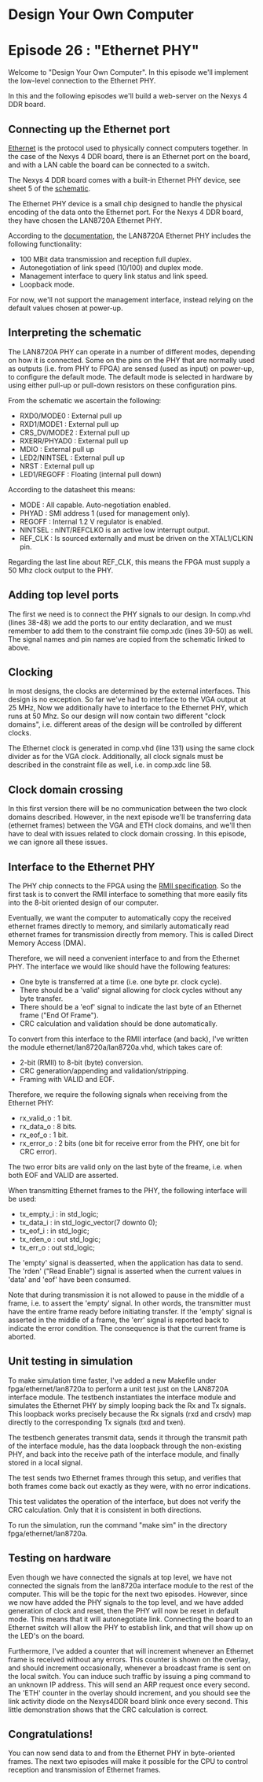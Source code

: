 # Design Your Own Computer
# Episode 26 : "Ethernet PHY"
 
Welcome to "Design Your Own Computer".  In this episode we'll implement
the low-level connection to the Ethernet PHY.

In this and the following episodes we'll build a web-server on the Nexys 4 DDR
board.

## Connecting up the Ethernet port

[Ethernet](https://en.wikipedia.org/wiki/Ethernet) is the protocol used to
physically connect computers together.  In the case of the Nexys 4 DDR board,
there is an Ethernet port on the board, and with a LAN cable the board can be
connected to a switch.

The Nexys 4 DDR board comes with a built-in Ethernet PHY device, see sheet 5
of the
[schematic](https://reference.digilentinc.com/_media/reference/programmable-logic/nexys-4-ddr/nexys-4-ddr_sch.pdf).

The Ethernet PHY device is a small chip designed to handle the physical
encoding of the data onto the Ethernet port. For the Nexys 4 DDR board, they
have chosen the LAN8720A Ethernet PHY.

According to the
[documentation](http://ww1.microchip.com/downloads/en/DeviceDoc/8720a.pdf), the
LAN8720A Ethernet PHY includes the following functionality:
* 100 MBit data transmission and reception full duplex.
* Autonegotiation of link speed (10/100) and duplex mode.
* Management interface to query link status and link speed.
* Loopback mode.

For now, we'll not support the management interface, instead relying on the
default values chosen at power-up.

## Interpreting the schematic
The LAN8720A PHY can operate in a number of different modes, depending on how
it is connected. Some on the pins on the PHY that are normally used as outputs
(i.e. from PHY to FPGA) are sensed (used as input) on power-up, to configure
the default mode. The default mode is selected in hardware by using either
pull-up or pull-down resistors on these configuration pins.

From the schematic we ascertain the following: 
* RXD0/MODE0    : External pull up
* RXD1/MODE1    : External pull up
* CRS\_DV/MODE2 : External pull up
* RXERR/PHYAD0  : External pull up
* MDIO          : External pull up
* LED2/NINTSEL  : External pull up
* NRST          : External pull up
* LED1/REGOFF   : Floating (internal pull down)

According to the datasheet this means:
* MODE     : All capable. Auto-negotiation enabled.
* PHYAD    : SMI address 1 (used for management only).
* REGOFF   : Internal 1.2 V regulator is enabled.
* NINTSEL  : nINT/REFCLKO is an active low interrupt output.
* REF\_CLK : Is sourced externally and must be driven on the XTAL1/CLKIN pin.

Regarding the last line about REF\_CLK, this means the FPGA must supply a 50
Mhz clock output to the PHY.

## Adding top level ports
The first we need is to connect the PHY signals to our design. In comp.vhd
(lines 38-48) we add the ports to our entity declaration, and we must remember
to add them to the constraint file comp.xdc (lines 39-50) as well. The signal
names and pin names are copied from the schematic linked to above.

## Clocking
In most designs, the clocks are determined by the external interfaces. This
design is no exception.  So far we've had to interface to the VGA output at 25
MHz, Now we additionally have to interface to the Ethernet PHY, which runs at
50 Mhz. So our design will now contain two different "clock domains", i.e.
different areas of the design will be controlled by different clocks.

The Ethernet clock is generated in comp.vhd (line 131) using the same clock
divider as for the VGA clock. Additionally, all clock signals must be described
in the constraint file as well, i.e. in comp.xdc line 58.

## Clock domain crossing
In this first version there will be no communication between the two clock
domains described. However, in the next episode we'll be transferring data
(ethernet frames) between the VGA and ETH clock domains, and we'll then have to
deal with issues related to clock domain crossing. In this episode, we can ignore
all these issues.

## Interface to the Ethernet PHY
The PHY chip connects to the FPGA using the [RMII
specification](https://en.wikipedia.org/wiki/Media-independent_interface#Reduced_media-independent_interface).
So the first task is to convert the RMII interface to something that more easily
fits into the 8-bit oriented design of our computer.

Eventually, we want the computer to automatically copy the received ethernet
frames directly to memory, and similarly automatically read ethernet frames for
transmission directly from memory. This is called Direct Memory Access (DMA).

Therefore, we will need a convenient interface to and from the Ethernet PHY.
The interface we would like should have the following features:
* One byte is transferred at a time (i.e. one byte pr. clock cycle).
* There should be a 'valid' signal allowing for clock cycles without any byte
  transfer.
* There should be a 'eof' signal to indicate the last byte of an Ethernet frame
  ("End Of Frame").
* CRC calculation and validation should be done automatically.

To convert from this interface to the RMII interface (and back), I've written
the module ethernet/lan8720a/lan8720a.vhd, which takes care of:
* 2-bit (RMII) to 8-bit (byte) conversion.
* CRC generation/appending and validation/stripping.
* Framing with VALID and EOF.

Therefore, we require the following signals when receiving from the Ethernet
PHY:
* rx\_valid\_o : 1 bit.
* rx\_data\_o  : 8 bits.
* rx\_eof\_o   : 1 bit.
* rx\_error\_o : 2 bits (one bit for receive error from the PHY, one bit for
  CRC error).

The two error bits are valid only on the last byte of the freame, i.e. when
both EOF and VALID are asserted.

When transmitting Ethernet frames to the PHY, the following interface will be used:
* tx\_empty\_i   : in    std\_logic;
* tx\_data\_i    : in    std\_logic\_vector(7 downto 0);
* tx\_eof\_i     : in    std\_logic;
* tx\_rden\_o    : out   std\_logic;
* tx\_err\_o     : out   std\_logic;

The 'empty' signal is deasserted, when the application has data to send. The
'rden' ("Read Enable") signal is asserted when the current values in 'data' and
'eof' have been consumed.

Note that during transmission it is not allowed to pause in the middle of a
frame, i.e. to assert the 'empty' signal.  In other words, the transmitter must
have the entire frame ready before initiating transfer. If the 'empty' signal
is asserted in the middle of a frame, the 'err' signal is reported back to
indicate the error condition. The consequence is that the current frame is
aborted.

## Unit testing in simulation
To make simulation time faster, I've added a new Makefile under
fpga/ethernet/lan8720a to perform a unit test just on the LAN8720A interface
module.  The testbench instantiates the interface module and simulates the
Ethernet PHY by simply looping back the Rx and Tx signals.  This loopback
works precisely because the Rx signals (rxd and crsdv) map directly
to the corresponding Tx signals (txd and txen).

The testbench generates transmit data, sends it through the transmit path of
the interface module, has the data loopback through the non-existing PHY, and
back into the receive path of the interface module, and finally stored in a
local signal.

The test sends two Ethernet frames through this setup, and verifies that both
frames come back out exactly as they were, with no error indications.

This test validates the operation of the interface, but does not verify the CRC
calculation. Only that it is consistent in both directions.

To run the simulation, run the command "make sim" in the directory
fpga/ethernet/lan8720a.

## Testing on hardware
Even though we have connected the signals at top level, we have not connected
the signals from the lan8720a interface module to the rest of the computer.
This will be the topic for the next two episodes.  However, since we now have
added the PHY signals to the top level, and we have added generation of clock
and reset, then the PHY will now be reset in default mode. This means that it
will autonegotiate link. Connecting the board to an Ethernet switch will allow
the PHY to establish link, and that will show up on the LED's on the board.

Furthermore, I've added a counter that will increment whenever an Ethernet
frame is received without any errors. This counter is shown on the overlay, and
should increment occasionally, whenever a broadcast frame is sent on the local
switch. You can induce such traffic by issuing a ping command to an unknown
IP address. This will send an ARP request once every second. The 'ETH' counter
in the overlay should increment, and you should see the link activity diode
on the Nexys4DDR board blink once every second. This little demonstration shows
that the CRC calculation is correct.

## Congratulations!
You can now send data to and from the Ethernet PHY in byte-oriented frames.
The next two episodes will make it possible for the CPU to control reception
and transmission of Ethernet frames.


